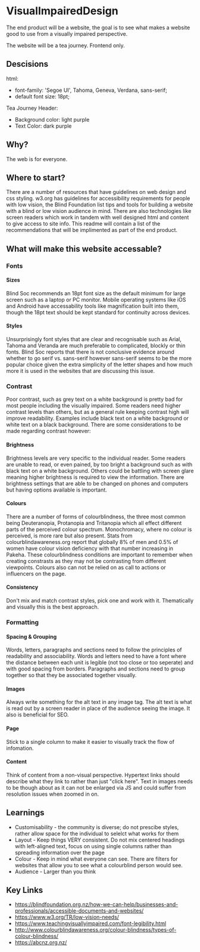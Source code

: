 # VisualImpairedDesign

The end product will be a website, the goal is to see what makes a website good to use from a visually impaired perspective.

The website will be a tea journey. Frontend only.

## Descisions
html:
- font-family: 'Segoe UI', Tahoma, Geneva, Verdana, sans-serif;
- default font size: 18pt;

Tea Journey Header:
- Background color: light purple
- Text Color: dark purple

## Why?

The web is for everyone.

## Where to start?

There are a number of resources that have guidelines on web design and css styling. w3.org has guidelines for accessibility requirements for people with low vision, the Blind Foundation list tips and tools for building a website with a blind or low vision audience in mind. There are also technologies like screen readers which work in tandem with well designed html and content to give access to site info. This readme will contain a list of the recommendations that will be implimented as part of the end product.

## What will make this website accessable?

### Fonts

#### Sizes
Blind Soc recommends an 18pt font size as the default minimum for large screen such as a laptop or PC monitor. Mobile operating systems like iOS and Android have accessability tools like magnification built into them, though the 18pt text should be kept standard for continuity across devices.

#### Styles
Unsurprisingly font styles that are clear and recognisable such as Arial, Tahoma and Veranda are much preferable to complicated, blockly or thin fonts. Blind Soc reports that there is not conclusive evidence around whether to go serif vs. sans-serif however sans-serif seems to be the more popular choice given the extra simplicity of the letter shapes and how much more it is used in the websites that are discussing this issue.

### Contrast

Poor contrast, such as grey text on a white background is pretty bad for most people including the visually impaired. Some readers need higher contrast levels than others, but as a general rule keeping contrast high will improve readability. Examples include black text on a white background or white text on a black background. There are some considerations to be made regarding contrast however:

#### Brightness

Brightness levels are very specific to the individual reader. Some readers are unable to read, or even pained, by too bright a background such as with black text on a white background. Others could be battling with screen glare meaning higher brightness is required to view the information. There are brightness settings that are able to be changed on phones and computers but having options available is important.

#### Colours

There are a number of forms of colourblindness, the three most common being Deuteranopia, Protanopia and Tritanopia which all effect different parts of the perceived colour spectrum. Monochromacy, where no colour is perceived, is more rare but also present. Stats from colourblindawareness.org report that globally 8% of men and 0.5% of women have colour vision deficiency with that number increasing in Pakeha. These colourblindness conditions are important to remember when creating constrasts as they may not be contrasting from different viewpoints. Colours also can not be relied on as call to actions or influencers on the page.

#### Consistency

Don't mix and match contrast styles, pick one and work with it. Thematically and visually this is the best approach.

### Formatting

#### Spacing & Grouping

Words, letters, paragraphs and sections need to follow the principles of readability and associability. Words and letters need to have a font where the distance between each unit is legible (not too close or too seperate) and with good spacing from borders. Paragraphs and sections need to group together so that they be associated together visually.

#### Images

Always write something for the alt text in any image tag. The alt text is what is read out by a screen reader in place of the audience seeing the image. It also is beneficial for SEO.

#### Page

Stick to a single column to make it easier to visually track the flow of infomation.

#### Content

Think of content from a non-visual perspective. Hypertext links should describe what they link to rather than just "click here". Text in images needs to be though about as it can not be enlarged via JS and could suffer from resolution issues when zoomed in on.


## Learnings
- Customisability - the community is diverse; do not prescibe styles, rather allow space for the individual to selelct what works for them
- Layout - Keep things VERY consistent. Do not mix centered headings with left-aligned text, focus on using single columns rather than spreading information over the page
- Colour - Keep in mind what everyone can see. There are filters for websites that allow you to see what a colourblind person would see.
- Audience - Larger than you think

## Key Links
- https://blindfoundation.org.nz/how-we-can-help/businesses-and-professionals/accessible-documents-and-websites/
- https://www.w3.org/TR/low-vision-needs/
- https://www.teachingvisuallyimpaired.com/font-legibility.html
- http://www.colourblindawareness.org/colour-blindness/types-of-colour-blindness/
- https://abcnz.org.nz/
